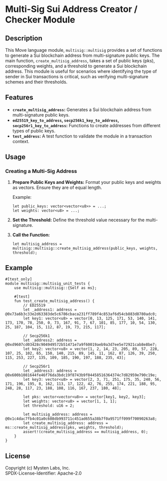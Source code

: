 
# Multi-Sig Sui Address Creator / Checker Module

## Description
This Move language module, `multisig::multisig` provides a set of functions to generate a Sui blockchain address from multi-signature public keys. The main function, `create_multisig_address`, takes a set of public keys (pks), corresponding weights, and a threshold to generate a Sui blockchain address. This module is useful for scenarios where identifying the type of sender in Sui transactions is critical, such as verifying multi-signature schemes and their thresholds.

## Features
- **`create_multisig_address`:** Generates a Sui blockchain address from multi-signature public keys.
- **`ed25519_key_to_address`, `secp256k1_key_to_address`, `secp256r1_key_to_address`:** Functions to create addresses from different types of public keys.
- **`test_address`:** A test function to validate the module in a transaction context.

## Usage
### Creating a Multi-Sig Address
1. **Prepare Public Keys and Weights:**
   Format your public keys and weights as vectors. Ensure they are of equal length.

   Example: 
   ```move
   let public_keys: vector<vector<u8>> = ...;
   let weights: vector<u8> = ...;
   ```
2. **Set the Threshold:**
   Define the threshold value necessary for the multi-signature.

3. **Call the Function:**
   ```move
   let multisig_address = multisig::multisig::create_multisig_address(public_keys, weights, threshold);
   ```

## Example
```move
#[test_only]
module multisig::multisig_unit_tests {
    use multisig::multisig::{Self as ms};

    #[test]
    fun test_create_multisig_address() {
        // ED25519
        let _address1: address = @0x73a6b3c33e2d63383de5c6786cbaca231ff789f4c853af6d54cb883d8780adc0;
        let key1: vector<u8> = vector[0, 13, 125, 171, 53, 140, 141, 173, 170, 78, 250, 0, 73, 167, 91, 7, 67, 101, 85, 177, 10, 54, 130, 25, 187, 104, 15, 112, 87, 19, 73, 215, 117];

        // Secp256k1
        let _address2: address = @0xd9607cd03428c904949572b51471e7a9f60019aeb9a3d7ee5e72921cab8e8be7;
        let key2: vector<u8> = vector[1, 2, 14, 23, 205, 89, 57, 228, 107, 25, 102, 65, 150, 140, 215, 89, 145, 11, 162, 87, 126, 39, 250, 115, 253, 227, 135, 109, 185, 190, 197, 188, 235, 43];

        // Secp256r1
        let _address3: address = @0x600b1081644fe46f76da3bdc19f8743b9f04458516364374c7d82959e790c19e;
        let key3: vector<u8> = vector[2, 3, 71, 251, 175, 35, 240, 56, 171, 196, 195, 8, 162, 113, 17, 122, 42, 76, 255, 174, 221, 188, 95, 248, 28, 117, 23, 188, 108, 116, 167, 237, 180, 48];

        let pks: vector<vector<u8>> = vector[key1, key2, key3];
        let weights: vector<u8> = vector[1, 1, 1];
        let threshold: u16 = 2;

        let multisig_address: address = @0x1c4dac7fb4c01a0c608db993711c451ad655a38b7f0a9571ff099f70090263a8;
        let create_multisig_address: address = ms::create_multisig_address(pks, weights, threshold);
        assert!(create_multisig_address == multisig_address, 0);
    }
}
```

## License
Copyright (c) Mysten Labs, Inc.  
SPDX-License-Identifier: Apache-2.0
